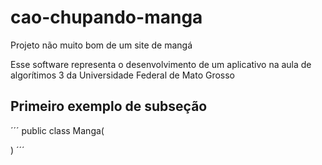 # cao-chupando-manga
Projeto não muito bom de um site de mangá

Esse software representa o desenvolvimento de um aplicativo na aula de  algorítimos 3 da Universidade Federal de Mato Grosso

## Primeiro exemplo de subseção

´´´
public class Manga(

)
´´´

